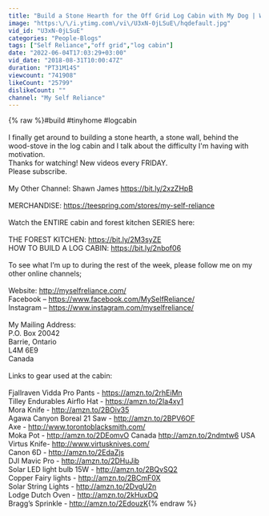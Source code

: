 ```yaml
---
title: "Build a Stone Hearth for the Off Grid Log Cabin with My Dog | Woodstove Maintenance"
image: "https:\/\/i.ytimg.com\/vi\/U3xN-0jLSuE\/hqdefault.jpg"
vid_id: "U3xN-0jLSuE"
categories: "People-Blogs"
tags: ["Self Reliance","off grid","log cabin"]
date: "2022-06-04T17:03:29+03:00"
vid_date: "2018-08-31T10:00:47Z"
duration: "PT31M14S"
viewcount: "741908"
likeCount: "25799"
dislikeCount: ""
channel: "My Self Reliance"
---
```

{% raw %}#build #tinyhome #logcabin<br /><br />I finally get around to building a stone hearth, a stone wall, behind the wood-stove in the log cabin and I talk about the difficulty I'm having with motivation.<br /> Thanks for watching!  New videos every FRIDAY.  <br />Please subscribe.<br /><br />My Other Channel: Shawn James <a rel="nofollow" target="blank" href="https://bit.ly/2xzZHpB">https://bit.ly/2xzZHpB</a><br /><br />MERCHANDISE: <a rel="nofollow" target="blank" href="https://teespring.com/stores/my-self-reliance">https://teespring.com/stores/my-self-reliance</a><br /><br />Watch the ENTIRE cabin and forest kitchen SERIES here:<br /><br />THE FOREST KITCHEN: <a rel="nofollow" target="blank" href="https://bit.ly/2M3syZE">https://bit.ly/2M3syZE</a><br />HOW TO BUILD A LOG CABIN: <a rel="nofollow" target="blank" href="https://bit.ly/2nbof06">https://bit.ly/2nbof06</a><br /><br />To see what I’m up to during the rest of the week, please follow me on my other online channels;<br /><br />Website: <a rel="nofollow" target="blank" href="http://myselfreliance.com/">http://myselfreliance.com/</a><br />Facebook – <a rel="nofollow" target="blank" href="https://www.facebook.com/MySelfReliance/">https://www.facebook.com/MySelfReliance/</a><br />Instagram – <a rel="nofollow" target="blank" href="https://www.instagram.com/myselfreliance/">https://www.instagram.com/myselfreliance/</a><br /><br />My Mailing Address:<br />P.O. Box 20042<br />Barrie, Ontario<br />L4M 6E9<br />Canada<br /><br />Links to gear used at the cabin:<br /><br />Fjallraven Vidda Pro Pants - <a rel="nofollow" target="blank" href="https://amzn.to/2rhEiMn">https://amzn.to/2rhEiMn</a><br />Tilley Endurables Airflo Hat - <a rel="nofollow" target="blank" href="https://amzn.to/2Ia4xy1">https://amzn.to/2Ia4xy1</a><br />Mora Knife - <a rel="nofollow" target="blank" href="http://amzn.to/2BOiv35">http://amzn.to/2BOiv35</a><br />Agawa Canyon Boreal 21 Saw - <a rel="nofollow" target="blank" href="http://amzn.to/2BPV6OF">http://amzn.to/2BPV6OF</a><br />Axe - <a rel="nofollow" target="blank" href="http://www.torontoblacksmith.com/">http://www.torontoblacksmith.com/</a><br />Moka Pot - <a rel="nofollow" target="blank" href="http://amzn.to/2DEomvO">http://amzn.to/2DEomvO</a>  Canada    <a rel="nofollow" target="blank" href="http://amzn.to/2ndmtw6">http://amzn.to/2ndmtw6</a>  USA<br />Virtus Knife- <a rel="nofollow" target="blank" href="http://www.virtusknives.com/">http://www.virtusknives.com/</a><br />Canon 6D - <a rel="nofollow" target="blank" href="http://amzn.to/2EdaZjs">http://amzn.to/2EdaZjs</a><br />DJI Mavic Pro - <a rel="nofollow" target="blank" href="http://amzn.to/2DHuJib">http://amzn.to/2DHuJib</a><br />Solar LED light bulb 15W  - <a rel="nofollow" target="blank" href="http://amzn.to/2BQvSQ2">http://amzn.to/2BQvSQ2</a> <br />Copper Fairy lights - <a rel="nofollow" target="blank" href="http://amzn.to/2BCmF0X">http://amzn.to/2BCmF0X</a><br />Solar String Lights - <a rel="nofollow" target="blank" href="http://amzn.to/2DvgU2n">http://amzn.to/2DvgU2n</a><br />Lodge Dutch Oven - <a rel="nofollow" target="blank" href="http://amzn.to/2kHuxDQ">http://amzn.to/2kHuxDQ</a><br />Bragg’s Sprinkle - <a rel="nofollow" target="blank" href="http://amzn.to/2EdouzK">http://amzn.to/2EdouzK</a>{% endraw %}

